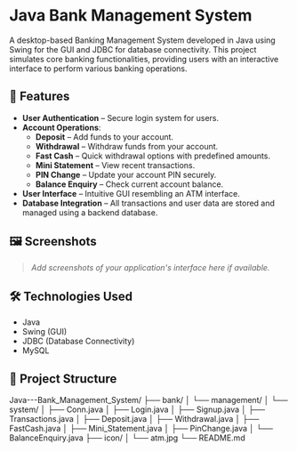 # Java Bank Management System

A desktop-based Banking Management System developed in Java using Swing for the GUI and JDBC for database connectivity. This project simulates core banking functionalities, providing users with an interactive interface to perform various banking operations.

## 🧰 Features

- **User Authentication** – Secure login system for users.
- **Account Operations**:
  - **Deposit** – Add funds to your account.
  - **Withdrawal** – Withdraw funds from your account.
  - **Fast Cash** – Quick withdrawal options with predefined amounts.
  - **Mini Statement** – View recent transactions.
  - **PIN Change** – Update your account PIN securely.
  - **Balance Enquiry** – Check current account balance.
- **User Interface** – Intuitive GUI resembling an ATM interface.
- **Database Integration** – All transactions and user data are stored and managed using a backend database.

## 🖼️ Screenshots

> *Add screenshots of your application's interface here if available.*

## 🛠️ Technologies Used

- Java
- Swing (GUI)
- JDBC (Database Connectivity)
- MySQL

## 📁 Project Structure

Java---Bank_Management_System/
├── bank/
│ └── management/
│ └── system/
│ ├── Conn.java
│ ├── Login.java
│ ├── Signup.java
│ ├── Transactions.java
│ ├── Deposit.java
│ ├── Withdrawal.java
│ ├── FastCash.java
│ ├── Mini_Statement.java
│ ├── PinChange.java
│ └── BalanceEnquiry.java
├── icon/
│ └── atm.jpg
└── README.md
